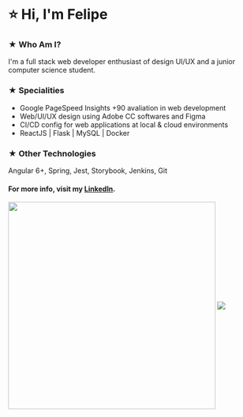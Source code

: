 # ⭐ Hi, I'm Felipe

### ★ Who Am I?
I'm a full stack web developer enthusiast of design UI/UX and a junior computer science student.

### ★ Specialities
- Google PageSpeed Insights +90 avaliation in web development
- Web/UI/UX design using Adobe CC softwares and Figma
- CI/CD config for web applications at local & cloud environments
- ReactJS | Flask | MySQL | Docker

### ★ Other Technologies
Angular 6+, Spring, Jest, Storybook, Jenkins, Git

#### For more info, visit my <a href="https://www.linkedin.com/in/alencar-dev/">LinkedIn</a>.

<p> 
  <img align="center" width=420px src="https://github-readme-stats.vercel.app/api?username=alencarftc&show_icons=true&layout=compact&theme=radical" />
  <img align="center" src="https://github-readme-stats.vercel.app/api/top-langs/?username=alencarftc&show_icons=true&layout=compact&theme=radical" />
</p>
